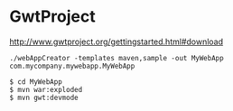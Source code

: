 # GwtProject


http://www.gwtproject.org/gettingstarted.html#download

```
./webAppCreator -templates maven,sample -out MyWebApp com.mycompany.mywebapp.MyWebApp

$ cd MyWebApp
$ mvn war:exploded
$ mvn gwt:devmode
```
